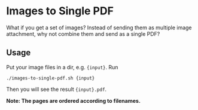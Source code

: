 # Images to Single PDF

What if you get a set of images?
Instead of sending them as multiple image attachment,
why not combine them and send as a single PDF?

## Usage

Put your image files in a dir, e.g. `{input}`.
Run

```
./images-to-single-pdf.sh {input}
```

Then you will see the result `{input}.pdf`.

**Note: The pages are ordered according to filenames.**
